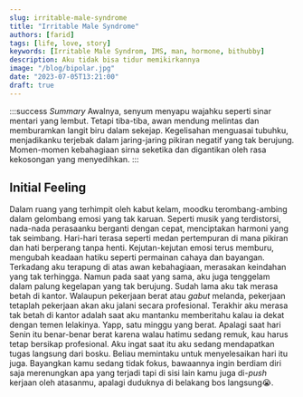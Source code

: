 ```yaml
---
slug: irritable-male-syndrome
title: "Irritable Male Syndrome"
authors: [farid]
tags: [life, love, story]
keywords: [Irritable Male Syndrom, IMS, man, hormone, bithubby]
description: Aku tidak bisa tidur memikirkannya
image: "/blog/bipolar.jpg"
date: "2023-07-05T13:21:00"
draft: true
---
```


:::success _Summary_
Awalnya, senyum menyapu wajahku seperti sinar mentari yang lembut. Tetapi tiba-tiba, awan mendung melintas dan memburamkan langit biru dalam sekejap. Kegelisahan menguasai tubuhku, menjadikanku terjebak dalam jaring-jaring pikiran negatif yang tak berujung. Momen-momen kebahagiaan sirna seketika dan digantikan oleh rasa kekosongan yang menyedihkan.
:::

<!-- truncate -->

## Initial Feeling

Dalam ruang yang terhimpit oleh kabut kelam, moodku terombang-ambing dalam gelombang emosi yang tak karuan. Seperti musik yang terdistorsi, nada-nada perasaanku berganti dengan cepat, menciptakan harmoni yang tak seimbang. Hari-hari terasa seperti medan pertempuran di mana pikiran dan hati berperang tanpa henti. Kejutan-kejutan emosi terus memburu, mengubah keadaan hatiku seperti permainan cahaya dan bayangan. Terkadang aku terapung di atas awan kebahagiaan, merasakan keindahan yang tak terhingga. Namun pada saat yang sama, aku juga tenggelam dalam palung kegelapan yang tak berujung. Sudah lama aku tak merasa betah di kantor. Walaupun pekerjaan berat atau _gabut_ melanda, pekerjaan tetaplah pekerjaan akan aku jalani secara profesional. Terakhir aku merasa tak betah di kantor adalah saat aku mantanku memberitahu kalau ia dekat dengan temen lelakinya. Yapp, satu minggu yang berat. Apalagi saat hari Senin itu benar-benar berat karena walau hatimu sedang remuk, kau harus tetap bersikap profesional. Aku ingat saat itu aku sedang mendapatkan tugas langsung dari bosku. Beliau memintaku untuk menyelesaikan hari itu juga. Bayangkan kamu sedang tidak fokus, bawaannya ingin berdiam diri saja merenungkan apa yang terjadi tapi di sisi lain kamu juga di-_push_ kerjaan oleh atasanmu, apalagi duduknya di belakang bos langsung😭.
